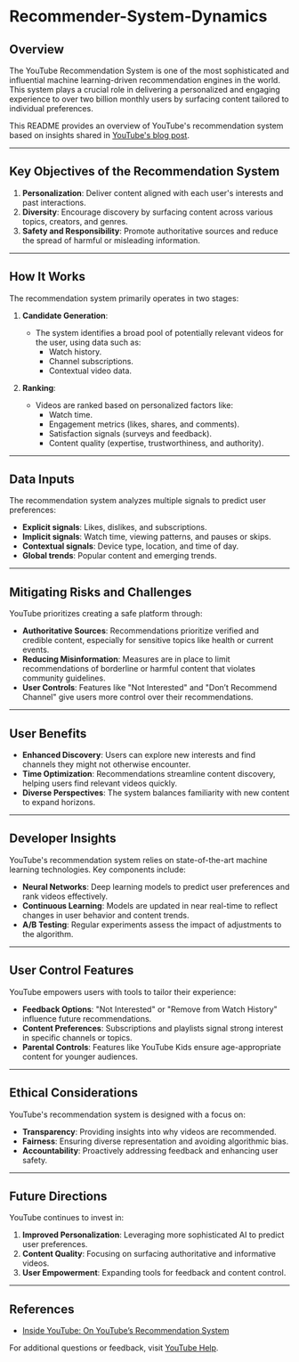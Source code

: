 # Recommender-System-Dynamics

## Overview

The YouTube Recommendation System is one of the most sophisticated and influential machine learning-driven recommendation engines in the world. This system plays a crucial role in delivering a personalized and engaging experience to over two billion monthly users by surfacing content tailored to individual preferences.

This README provides an overview of YouTube's recommendation system based on insights shared in [YouTube's blog post](https://blog.youtube/inside-youtube/on-youtubes-recommendation-system/).

---

## Key Objectives of the Recommendation System

1. **Personalization**: Deliver content aligned with each user's interests and past interactions.
2. **Diversity**: Encourage discovery by surfacing content across various topics, creators, and genres.
3. **Safety and Responsibility**: Promote authoritative sources and reduce the spread of harmful or misleading information.

---

## How It Works

The recommendation system primarily operates in two stages:

1. **Candidate Generation**: 
   - The system identifies a broad pool of potentially relevant videos for the user, using data such as:
     - Watch history.
     - Channel subscriptions.
     - Contextual video data.

2. **Ranking**:
   - Videos are ranked based on personalized factors like:
     - Watch time.
     - Engagement metrics (likes, shares, and comments).
     - Satisfaction signals (surveys and feedback).
     - Content quality (expertise, trustworthiness, and authority).

---

## Data Inputs

The recommendation system analyzes multiple signals to predict user preferences:

- **Explicit signals**: Likes, dislikes, and subscriptions.
- **Implicit signals**: Watch time, viewing patterns, and pauses or skips.
- **Contextual signals**: Device type, location, and time of day.
- **Global trends**: Popular content and emerging trends.

---

## Mitigating Risks and Challenges

YouTube prioritizes creating a safe platform through:

- **Authoritative Sources**: Recommendations prioritize verified and credible content, especially for sensitive topics like health or current events.
- **Reducing Misinformation**: Measures are in place to limit recommendations of borderline or harmful content that violates community guidelines.
- **User Controls**: Features like "Not Interested" and "Don’t Recommend Channel" give users more control over their recommendations.

---

## User Benefits

- **Enhanced Discovery**: Users can explore new interests and find channels they might not otherwise encounter.
- **Time Optimization**: Recommendations streamline content discovery, helping users find relevant videos quickly.
- **Diverse Perspectives**: The system balances familiarity with new content to expand horizons.

---

## Developer Insights

YouTube's recommendation system relies on state-of-the-art machine learning technologies. Key components include:

- **Neural Networks**: Deep learning models to predict user preferences and rank videos effectively.
- **Continuous Learning**: Models are updated in near real-time to reflect changes in user behavior and content trends.
- **A/B Testing**: Regular experiments assess the impact of adjustments to the algorithm.

---

## User Control Features

YouTube empowers users with tools to tailor their experience:

- **Feedback Options**: "Not Interested" or "Remove from Watch History" influence future recommendations.
- **Content Preferences**: Subscriptions and playlists signal strong interest in specific channels or topics.
- **Parental Controls**: Features like YouTube Kids ensure age-appropriate content for younger audiences.

---

## Ethical Considerations

YouTube's recommendation system is designed with a focus on:

- **Transparency**: Providing insights into why videos are recommended.
- **Fairness**: Ensuring diverse representation and avoiding algorithmic bias.
- **Accountability**: Proactively addressing feedback and enhancing user safety.

---

## Future Directions

YouTube continues to invest in:

1. **Improved Personalization**: Leveraging more sophisticated AI to predict user preferences.
2. **Content Quality**: Focusing on surfacing authoritative and informative videos.
3. **User Empowerment**: Expanding tools for feedback and content control.

---

## References

- [Inside YouTube: On YouTube’s Recommendation System](https://blog.youtube/inside-youtube/on-youtubes-recommendation-system/)

For additional questions or feedback, visit [YouTube Help](https://support.google.com/youtube/).
